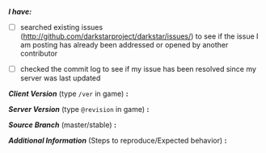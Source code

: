 <!-- remove space and mark with 'x' between [] -->

**_I have:_**

- [ ] searched existing issues (http://github.com/darkstarproject/darkstar/issues/) to see if the issue I am posting has already been addressed or opened by another contributor
- [ ] checked the commit log to see if my issue has been resolved since my server was last updated


<!-- Issues will be closed without being looked into if the following information is missing (unless its not applicable). -->

**_Client Version_** (type `/ver` in game) **:**


**_Server Version_** (type `@revision` in game) **:**


**_Source Branch_** (master/stable) **:**


**_Additional Information_** (Steps to reproduce/Expected behavior) **:**

